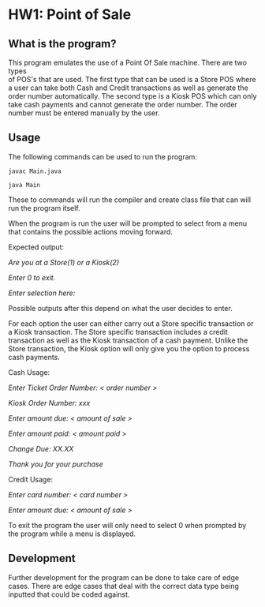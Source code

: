 # HW1: Point of Sale


## What is the program?

This program emulates the use of a Point Of Sale machine. There are two types   
of POS's that are used. The first type that can be used is a Store POS where a
user can take both Cash and Credit transactions as well as generate the order
number automatically. The second type is a Kiosk POS which can only take cash 
payments and cannot generate the order number. The order number must be entered
manually by the user. 


## Usage

The following commands can be used to run the program:

`javac Main.java`

`java Main`

These to commands will run the compiler and create class file that can will
run the program itself.

When the program is run the user will be prompted to select from a menu that
contains the possible actions moving forward.

Expected output:

*Are you at a Store(1) or a Kiosk(2)*

*Enter 0 to exit.*

*Enter selection here:*

Possible outputs after this depend on what the user decides to enter.

For each option the user can either carry out a Store specific transaction
or a Kiosk transaction. The Store specific transaction includes a
credit transaction as well as the Kiosk transaction of a cash payment. Unlike
the Store transaction, the Kiosk option will only give you the option to 
process cash payments.

Cash Usage:

*Enter Ticket Order Number: < order number >*

*Kiosk Order Number: xxx*

*Enter amount due: < amount of sale >*

*Enter amount paid: < amount paid >*

*Change Due: XX.XX*

*Thank you for your purchase*

Credit Usage:

*Enter card number: < card number >*

*Enter amount due: < amount of sale >*


To exit the program the user will only need to select 0 when prompted by the
program while a menu is displayed.

## Development

Further development for the program can be done to take care of edge cases.
There are edge cases that deal with the correct data type being inputted that
could be coded against.

                                                                               